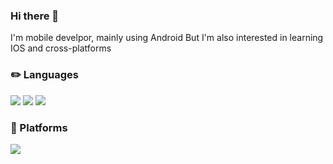 ### Hi there 👋
I'm mobile develpor, mainly using Android
But I'm also interested in learning IOS and cross-platforms


### ✏️ Languages
<p>
  <img src="https://img.shields.io/badge/Java-white?style=flat-square&logo=Java&logoColor=FF2121"/>
  <img src="https://img.shields.io/badge/Kotlin-000000?style=flat-square&logo=Kotlin&logoColor=7F52FF"/> 
  <img src="https://img.shields.io/badge/Python-FFCF3F?style=flat-square&logo=Python&logoColor=3770A0"/> 
</p>

### 🚉 Platforms
<p>
  <img src="https://img.shields.io/badge/Android-3DDC84?style=flat-square&logo=Android&logoColor=white"/>
</p>
